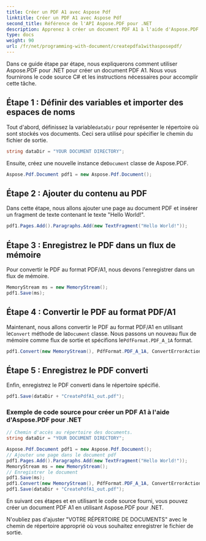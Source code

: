 ```yaml
---
title: Créer un PDF A1 avec Aspose Pdf
linktitle: Créer un PDF A1 avec Aspose Pdf
second_title: Référence de l'API Aspose.PDF pour .NET
description: Apprenez à créer un document PDF A1 à l'aide d'Aspose.PDF pour .NET. Guide pas à pas avec le code source C#. Optimisez efficacement les PDF.
type: docs
weight: 90
url: /fr/net/programming-with-document/createpdfa1withasposepdf/
---
```


Dans ce guide étape par étape, nous expliquerons comment utiliser Aspose.PDF pour .NET pour créer un document PDF A1. Nous vous fournirons le code source C# et les instructions nécessaires pour accomplir cette tâche.

## Étape 1 : Définir des variables et importer des espaces de noms

 Tout d'abord, définissez la variable`dataDir` pour représenter le répertoire où sont stockés vos documents. Ceci sera utilisé pour spécifier le chemin du fichier de sortie.

```csharp
string dataDir = "YOUR DOCUMENT DIRECTORY";
```

 Ensuite, créez une nouvelle instance de`Document` classe de Aspose.PDF.

```csharp
Aspose.Pdf.Document pdf1 = new Aspose.Pdf.Document();
```

## Étape 2 : Ajouter du contenu au PDF

Dans cette étape, nous allons ajouter une page au document PDF et insérer un fragment de texte contenant le texte "Hello World!".

```csharp
pdf1.Pages.Add().Paragraphs.Add(new TextFragment("Hello World!"));
```

## Étape 3 : Enregistrez le PDF dans un flux de mémoire

Pour convertir le PDF au format PDF/A1, nous devons l'enregistrer dans un flux de mémoire.

```csharp
MemoryStream ms = new MemoryStream();
pdf1.Save(ms);
```

## Étape 4 : Convertir le PDF au format PDF/A1

 Maintenant, nous allons convertir le PDF au format PDF/A1 en utilisant le`Convert` méthode de la`Document` classe. Nous passons un nouveau flux de mémoire comme flux de sortie et spécifions le`PdfFormat.PDF_A_1A` format.

```csharp
pdf1.Convert(new MemoryStream(), PdfFormat.PDF_A_1A, ConvertErrorAction.Delete);
```

## Étape 5 : Enregistrez le PDF converti

Enfin, enregistrez le PDF converti dans le répertoire spécifié.

```csharp
pdf1.Save(dataDir + "CreatePdfA1_out.pdf");
```

### Exemple de code source pour créer un PDF A1 à l'aide d'Aspose.PDF pour .NET

```csharp
// Chemin d'accès au répertoire des documents.
string dataDir = "YOUR DOCUMENT DIRECTORY";

Aspose.Pdf.Document pdf1 = new Aspose.Pdf.Document();
// Ajouter une page dans le document pdf
pdf1.Pages.Add().Paragraphs.Add(new TextFragment("Hello World!"));
MemoryStream ms = new MemoryStream();
// Enregistrer le document
pdf1.Save(ms);
pdf1.Convert(new MemoryStream(), PdfFormat.PDF_A_1A, ConvertErrorAction.Delete);
pdf1.Save(dataDir + "CreatePdfA1_out.pdf");
```

En suivant ces étapes et en utilisant le code source fourni, vous pouvez créer un document PDF A1 en utilisant Aspose.PDF pour .NET.

N'oubliez pas d'ajuster "VOTRE RÉPERTOIRE DE DOCUMENTS" avec le chemin de répertoire approprié où vous souhaitez enregistrer le fichier de sortie.


